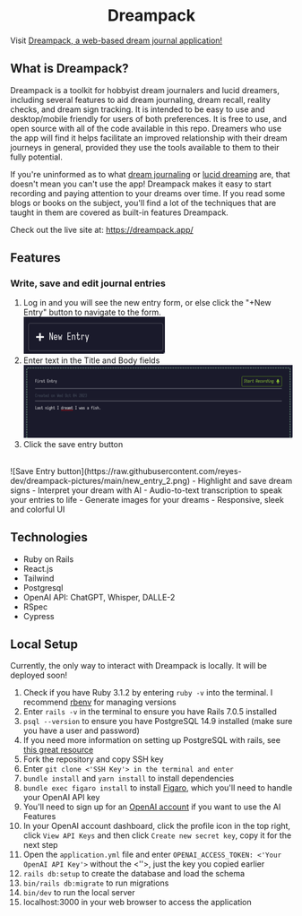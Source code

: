 <h1 align="center">
    Dreampack 
</h1>

Visit [Dreampack, a web-based dream journal application!](https://dreampack.app/)

## What is Dreampack?

Dreampack is a toolkit for hobbyist dream journalers and lucid dreamers, including several features to aid dream journaling, dream recall, reality checks, and dream sign tracking.
It is intended to be easy to use and desktop/mobile friendly for users of both preferences. It is free to use, and open source with all of the code available in this repo.
Dreamers who use the app will find it helps facilitate an improved relationship with their dream journeys in general, provided they use the tools available to them to their
fully potential.

If you're uninformed as to what [dream journaling](https://en.wikipedia.org/wiki/Dream_diary) or [lucid dreaming](https://en.wikipedia.org/wiki/Lucid_dream) are, that
doesn't mean you can't use the app! Dreampack makes it easy to start recording and paying attention to your dreams over time. If you read some blogs or books
on the subject, you'll find a lot of the techniques that are taught in them are covered as built-in features Dreampack.

Check out the live site at: https://dreampack.app/

## Features

### Write, save and edit journal entries
1. Log in and you will see the new entry form, or else click the "+New Entry" button to navigate to the form.
![New Entry button](https://raw.githubusercontent.com/reyes-dev/dreampack-pictures/main/screenshot-20231005-033514Z-selected.png)
2. Enter text in the Title and Body fields
![Title and Body Fields](https://raw.githubusercontent.com/reyes-dev/dreampack-pictures/main/new_entry_3.png)
3. Click the save entry button
<br />
![Save Entry button](https://raw.githubusercontent.com/reyes-dev/dreampack-pictures/main/new_entry_2.png)
- Highlight and save dream signs
- Interpret your dream with AI
- Audio-to-text transcription to speak your entries to life
- Generate images for your dreams
- Responsive, sleek and colorful UI

## Technologies

- Ruby on Rails
- React.js
- Tailwind
- Postgresql
- OpenAI API: ChatGPT, Whisper, DALLE-2
- RSpec
- Cypress

## Local Setup

Currently, the only way to interact with Dreampack is locally. It will be deployed soon!

1. Check if you have Ruby 3.1.2 by entering `ruby -v` into the terminal. I recommend [rbenv](https://github.com/rbenv/rbenv) for managing versions
2. Enter `rails -v` in the terminal to ensure you have Rails 7.0.5 installed
3. `psql --version` to ensure you have PostgreSQL 14.9 installed (make sure you have a user and password)
4. If you need more information on setting up PostgreSQL with rails, see [this great resource](https://www.theodinproject.com/lessons/ruby-on-rails-installing-postgresql)
5. Fork the repository and copy SSH key
6. Enter `git clone <'SSH Key'> in the terminal and enter`
7. `bundle install` and `yarn install` to install dependencies
8. `bundle exec figaro install` to install [Figaro](https://github.com/laserlemon/figaro), which you'll need to handle your OpenAI API key
9. You'll need to sign up for an [OpenAI account](https://platform.openai.com/signup) if you want to use the AI Features
10. In your OpenAI account dashboard, click the profile icon in the top right, click `View API Keys` and then click `Create new secret key`, copy it for the next step
11. Open the `application.yml` file and enter `OPENAI_ACCESS_TOKEN: <'Your OpenAI API Key'>` without the <''>, just the key you copied earlier
12. `rails db:setup` to create the database and load the schema
13. `bin/rails db:migrate` to run migrations
14. `bin/dev` to run the local server
15. localhost:3000 in your web browser to access the application

